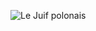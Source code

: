![Le Juif polonais](http://upload.wikimedia.org/wikipedia/commons/thumb/f/f7/Henri_C._R._Presseq_-_Camille_Erlanger_-_Le_juif_polonais.jpg/300px-Henri_C._R._Presseq_-_Camille_Erlanger_-_Le_juif_polonais.jpg)
